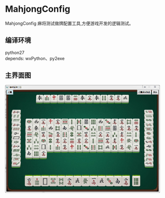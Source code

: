 # MahjongConfig
MahjongConfig 麻将测试做牌配置工具,方便游戏开发的逻辑测试。

## 编译环境
python27  
depends: wxPython、py2exe

## 主界面图
![MahjongConfig 界面](https://github.com/clouddreamfly/MahjongConfig/blob/master/doc/sample.png)